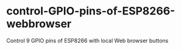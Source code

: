 # control-GPIO-pins-of-ESP8266-webbrowser
Control 9 GPIO pins of ESP8266 with local Web browser buttons
